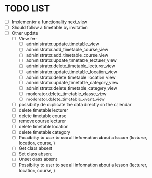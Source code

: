 # TODO LIST 

- [ ] Implementer a functionality next_view
- [ ] Should follow a timetable by invitation
- [ ] Other update
	- [ ] View for:
		- [ ] administrator.update_timetable_view
		- [ ] administrator.add_timetable_course_view
		- [ ] administrator.add_timetable_course_view
		- [ ] administrator.update_timetable_lecturer_view
		- [ ] administrator.delete_timetable_lecturer_view
		- [ ] administrator.update_timetable_location_view
		- [ ] administrator.delete_timetable_location_view
		- [ ] administrator.update_timetable_category_view
		- [ ] administrator.delete_timetable_category_view
		- [ ] moderator.delete_timetable_classe_view
		- [ ] moderator.delete_timetable_event_view
	- [ ] possibility de duplicate the data directly on the calendar
	- [ ] delete timetable lecturer
	- [ ] delete timetable course
	- [ ] remove course lecturer
	- [ ] delete timetable location
	- [ ] delete timetable category
	- [ ] Possibility to user to see all information about a lesson (lecturer, location, course, )
	- [ ] Get class absent
	- [ ] Set class absent
	- [ ] Unset class absent
	- [ ] Possibility to user to see all information about a lesson (lecturer, location, course, )
